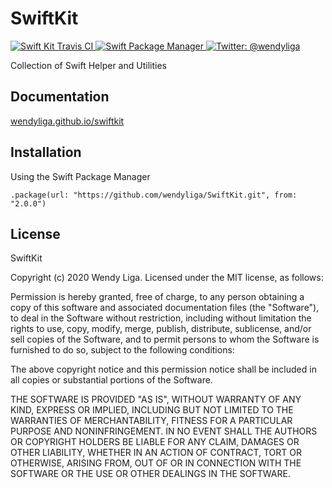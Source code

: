 # SwiftKit

<p align="left">
    <a href="https://travis-ci.org/wendyliga/SwiftKit">
        <img src="https://travis-ci.org/wendyliga/SwiftKit.svg?branch=master" alt="Swift Kit Travis CI" />
    </a> 
    <a href="https://swift.org/package-manager">
        <img src="https://img.shields.io/badge/spm-compatible-brightgreen.svg?style=flat" alt="Swift Package Manager" />
    </a>
    <a href="https://twitter.com/wendyliga">
        <img src="https://img.shields.io/badge/contact-@wendyliga-blue.svg?style=flat" alt="Twitter: @wendyliga" />
    </a>
</p>


Collection of Swift Helper and Utilities

## Documentation
[wendyliga.github.io/swiftkit](wendyliga.github.io/swiftkit)

## Installation
Using the Swift Package Manager

```
.package(url: "https://github.com/wendyliga/SwiftKit.git", from: "2.0.0")
```

## License

SwiftKit

Copyright (c) 2020 Wendy Liga. Licensed under the MIT license, as follows:

Permission is hereby granted, free of charge, to any person obtaining a copy
of this software and associated documentation files (the "Software"), to deal
in the Software without restriction, including without limitation the rights
to use, copy, modify, merge, publish, distribute, sublicense, and/or sell
copies of the Software, and to permit persons to whom the Software is
furnished to do so, subject to the following conditions:

The above copyright notice and this permission notice shall be included in all
copies or substantial portions of the Software.
 
THE SOFTWARE IS PROVIDED "AS IS", WITHOUT WARRANTY OF ANY KIND, EXPRESS OR
IMPLIED, INCLUDING BUT NOT LIMITED TO THE WARRANTIES OF MERCHANTABILITY,
FITNESS FOR A PARTICULAR PURPOSE AND NONINFRINGEMENT. IN NO EVENT SHALL THE
AUTHORS OR COPYRIGHT HOLDERS BE LIABLE FOR ANY CLAIM, DAMAGES OR OTHER
LIABILITY, WHETHER IN AN ACTION OF CONTRACT, TORT OR OTHERWISE, ARISING FROM,
OUT OF OR IN CONNECTION WITH THE SOFTWARE OR THE USE OR OTHER DEALINGS IN THE
SOFTWARE.
